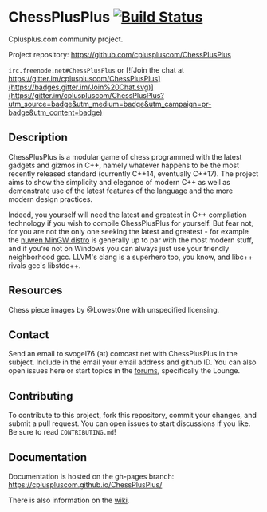 # ChessPlusPlus [![Build Status](https://travis-ci.org/cpluspluscom/ChessPlusPlus.png?branch=master)](https://travis-ci.org/cpluspluscom/ChessPlusPlus)

Cplusplus.com community project.

Project repository: https://github.com/cpluspluscom/ChessPlusPlus

`irc.freenode.net#ChessPlusPlus` or [![Join the chat at https://gitter.im/cpluspluscom/ChessPlusPlus](https://badges.gitter.im/Join%20Chat.svg)](https://gitter.im/cpluspluscom/ChessPlusPlus?utm_source=badge&utm_medium=badge&utm_campaign=pr-badge&utm_content=badge)

## Description
ChessPlusPlus is a modular game of chess programmed with the latest gadgets and gizmos in C++, namely whatever happens to be the most recently released standard (currently C++14, eventually C++17). The project aims to show the simplicity and elegance of modern C++ as well as demonstrate use of the latest features of the language and the more modern design practices.

Indeed, you yourself will need the latest and greatest in C++ compliation technology if you wish to compile ChessPlusPlus for yourself. But fear not, for you are not the only one seeking the latest and greatest - for example the [nuwen MinGW distro](http://nuwen.net/mingw.html) is generally up to par with the most modern stuff, and if you're not on Windows you can always just use your friendly neighborhood gcc. LLVM's clang is a superhero too, you know, and libc++ rivals gcc's libstdc++.

## Resources
Chess piece images by @Lowest0ne with unspecified licensing.

## Contact
Send an email to svogel76 (at) comcast.net with ChessPlusPlus in the subject. Include in the email your email address and github ID. You can also open issues here or start topics in the [forums](http://www.cplusplus.com/forum/), specifically the Lounge.

## Contributing
To contribute to this project, fork this repository, commit your changes, and submit a pull request. You can open issues to start discussions if you like. Be sure to read `CONTRIBUTING.md`!

## Documentation
Documentation is hosted on the gh-pages branch: https://cpluspluscom.github.io/ChessPlusPlus/

There is also information on the [wiki](https://github.com/cpluspluscom/ChessPlusPlus/wiki).
